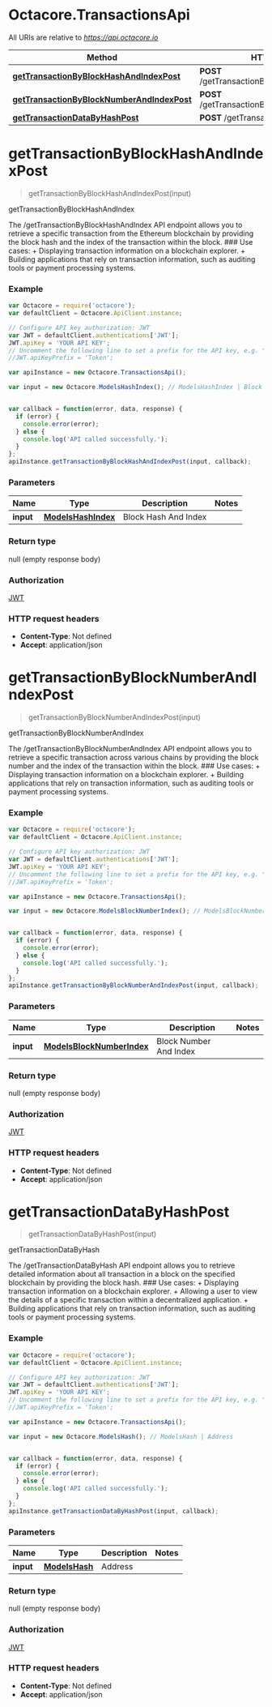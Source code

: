 # Octacore.TransactionsApi

All URIs are relative to *https://api.octacore.io*

Method | HTTP request | Description
------------- | ------------- | -------------
[**getTransactionByBlockHashAndIndexPost**](TransactionsApi.md#getTransactionByBlockHashAndIndexPost) | **POST** /getTransactionByBlockHashAndIndex | getTransactionByBlockHashAndIndex
[**getTransactionByBlockNumberAndIndexPost**](TransactionsApi.md#getTransactionByBlockNumberAndIndexPost) | **POST** /getTransactionByBlockNumberAndIndex | getTransactionByBlockNumberAndIndex
[**getTransactionDataByHashPost**](TransactionsApi.md#getTransactionDataByHashPost) | **POST** /getTransactionDataByHash | getTransactionDataByHash


<a name="getTransactionByBlockHashAndIndexPost"></a>
# **getTransactionByBlockHashAndIndexPost**
> getTransactionByBlockHashAndIndexPost(input)

getTransactionByBlockHashAndIndex

The /getTransactionByBlockHashAndIndex API endpoint allows you to retrieve a specific transaction from the Ethereum blockchain by providing the block hash and the index of the transaction within the block. ### Use cases: + Displaying transaction information on a blockchain explorer. + Building applications that rely on transaction information, such as auditing tools or payment processing systems.

### Example
```javascript
var Octacore = require('octacore');
var defaultClient = Octacore.ApiClient.instance;

// Configure API key authorization: JWT
var JWT = defaultClient.authentications['JWT'];
JWT.apiKey = 'YOUR API KEY';
// Uncomment the following line to set a prefix for the API key, e.g. "Token" (defaults to null)
//JWT.apiKeyPrefix = 'Token';

var apiInstance = new Octacore.TransactionsApi();

var input = new Octacore.ModelsHashIndex(); // ModelsHashIndex | Block Hash And Index


var callback = function(error, data, response) {
  if (error) {
    console.error(error);
  } else {
    console.log('API called successfully.');
  }
};
apiInstance.getTransactionByBlockHashAndIndexPost(input, callback);
```

### Parameters

Name | Type | Description  | Notes
------------- | ------------- | ------------- | -------------
 **input** | [**ModelsHashIndex**](ModelsHashIndex.md)| Block Hash And Index | 

### Return type

null (empty response body)

### Authorization

[JWT](../README.md#JWT)

### HTTP request headers

 - **Content-Type**: Not defined
 - **Accept**: application/json

<a name="getTransactionByBlockNumberAndIndexPost"></a>
# **getTransactionByBlockNumberAndIndexPost**
> getTransactionByBlockNumberAndIndexPost(input)

getTransactionByBlockNumberAndIndex

The /getTransactionByBlockNumberAndIndex API endpoint allows you to retrieve a specific transaction across various chains by providing the block number and the index of the transaction within the block. ### Use cases: + Displaying transaction information on a blockchain explorer. + Building applications that rely on transaction information, such as auditing tools or payment processing systems.

### Example
```javascript
var Octacore = require('octacore');
var defaultClient = Octacore.ApiClient.instance;

// Configure API key authorization: JWT
var JWT = defaultClient.authentications['JWT'];
JWT.apiKey = 'YOUR API KEY';
// Uncomment the following line to set a prefix for the API key, e.g. "Token" (defaults to null)
//JWT.apiKeyPrefix = 'Token';

var apiInstance = new Octacore.TransactionsApi();

var input = new Octacore.ModelsBlockNumberIndex(); // ModelsBlockNumberIndex | Block Number And Index


var callback = function(error, data, response) {
  if (error) {
    console.error(error);
  } else {
    console.log('API called successfully.');
  }
};
apiInstance.getTransactionByBlockNumberAndIndexPost(input, callback);
```

### Parameters

Name | Type | Description  | Notes
------------- | ------------- | ------------- | -------------
 **input** | [**ModelsBlockNumberIndex**](ModelsBlockNumberIndex.md)| Block Number And Index | 

### Return type

null (empty response body)

### Authorization

[JWT](../README.md#JWT)

### HTTP request headers

 - **Content-Type**: Not defined
 - **Accept**: application/json

<a name="getTransactionDataByHashPost"></a>
# **getTransactionDataByHashPost**
> getTransactionDataByHashPost(input)

getTransactionDataByHash

The /getTransactionDataByHash API endpoint allows you to retrieve detailed information about all transaction in a block on the specified blockchain by providing the block hash. ### Use cases: + Displaying transaction information on a blockchain explorer. + Allowing a user to view the details of a specific transaction within a decentralized application. + Building applications that rely on transaction information, such as auditing tools or payment processing systems.

### Example
```javascript
var Octacore = require('octacore');
var defaultClient = Octacore.ApiClient.instance;

// Configure API key authorization: JWT
var JWT = defaultClient.authentications['JWT'];
JWT.apiKey = 'YOUR API KEY';
// Uncomment the following line to set a prefix for the API key, e.g. "Token" (defaults to null)
//JWT.apiKeyPrefix = 'Token';

var apiInstance = new Octacore.TransactionsApi();

var input = new Octacore.ModelsHash(); // ModelsHash | Address


var callback = function(error, data, response) {
  if (error) {
    console.error(error);
  } else {
    console.log('API called successfully.');
  }
};
apiInstance.getTransactionDataByHashPost(input, callback);
```

### Parameters

Name | Type | Description  | Notes
------------- | ------------- | ------------- | -------------
 **input** | [**ModelsHash**](ModelsHash.md)| Address | 

### Return type

null (empty response body)

### Authorization

[JWT](../README.md#JWT)

### HTTP request headers

 - **Content-Type**: Not defined
 - **Accept**: application/json

